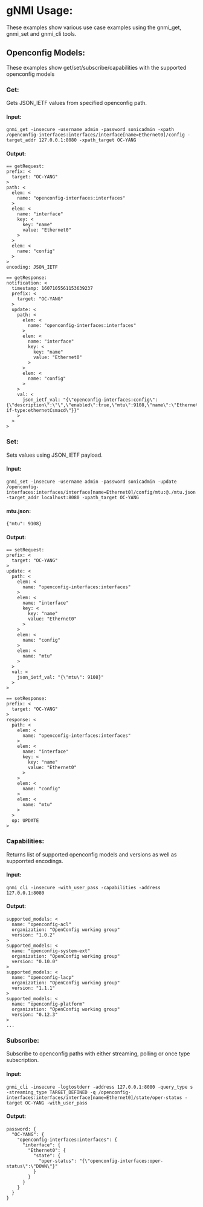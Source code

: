 # gNMI Usage:

These examples show various use case examples using the gnmi_get, gnmi_set and gnmi_cli tools.


## Openconfig Models:

These examples show get/set/subscribe/capabilities with the supported openconfig models


### Get:

Gets JSON_IETF values from specified openconfig path.

#### Input:
    gnmi_get -insecure -username admin -password sonicadmin -xpath /openconfig-interfaces:interfaces/interface[name=Ethernet0]/config -target_addr 127.0.0.1:8080 -xpath_target OC-YANG

#### Output:
    == getRequest:
    prefix: <
      target: "OC-YANG"
    >
    path: <
      elem: <
        name: "openconfig-interfaces:interfaces"
      >
      elem: <
        name: "interface"
        key: <
          key: "name"
          value: "Ethernet0"
        >
      >
      elem: <
        name: "config"
      >
    >
    encoding: JSON_IETF

    == getResponse:
    notification: <
      timestamp: 1607105561153639237
      prefix: <
        target: "OC-YANG"
      >
      update: <
        path: <
          elem: <
            name: "openconfig-interfaces:interfaces"
          >
          elem: <
            name: "interface"
            key: <
              key: "name"
              value: "Ethernet0"
            >
          >
          elem: <
            name: "config"
          >
        >
        val: <
          json_ietf_val: "{\"openconfig-interfaces:config\":{\"description\":\"\",\"enabled\":true,\"mtu\":9108,\"name\":\"Ethernet0\",\"type\":\"iana-if-type:ethernetCsmacd\"}}"
        >
      >
    >

### Set:

Sets values using JSON_IETF payload.

#### Input:
    gnmi_set -insecure -username admin -password sonicadmin -update /openconfig-interfaces:interfaces/interface[name=Ethernet0]/config/mtu:@./mtu.json -target_addr localhost:8080 -xpath_target OC-YANG

#### mtu.json:
    {"mtu": 9108}

#### Output:
    == setRequest:
    prefix: <
      target: "OC-YANG"
    >
    update: <
      path: <
        elem: <
          name: "openconfig-interfaces:interfaces"
        >
        elem: <
          name: "interface"
          key: <
            key: "name"
            value: "Ethernet0"
          >
        >
        elem: <
          name: "config"
        >
        elem: <
          name: "mtu"
        >
      >
      val: <
        json_ietf_val: "{\"mtu\": 9108}"
      >
    >

    == setResponse:
    prefix: <
      target: "OC-YANG"
    >
    response: <
      path: <
        elem: <
          name: "openconfig-interfaces:interfaces"
        >
        elem: <
          name: "interface"
          key: <
            key: "name"
            value: "Ethernet0"
          >
        >
        elem: <
          name: "config"
        >
        elem: <
          name: "mtu"
        >
      >
      op: UPDATE
    >


### Capabilities:

Returns list of supported openconfig models and versions as well as supporrted encodings.

#### Input:
    gnmi_cli -insecure -with_user_pass -capabilities -address 127.0.0.1:8080

#### Output:
    supported_models: <
      name: "openconfig-acl"
      organization: "OpenConfig working group"
      version: "1.0.2"
    >
    supported_models: <
      name: "openconfig-system-ext"
      organization: "OpenConfig working group"
      version: "0.10.0"
    >
    supported_models: <
      name: "openconfig-lacp"
      organization: "OpenConfig working group"
      version: "1.1.1"
    >
    supported_models: <
      name: "openconfig-platform"
      organization: "OpenConfig working group"
      version: "0.12.3"
    >
    ...


### Subscribe:

Subscribe to openconfig paths with either streaming, polling or once type subscription.

#### Input:
    gnmi_cli -insecure -logtostderr -address 127.0.0.1:8080 -query_type s -streaming_type TARGET_DEFINED -q /openconfig-interfaces:interfaces/interface[name=Ethernet0]/state/oper-status -target OC-YANG -with_user_pass

#### Output:
    password: {
      "OC-YANG": {
        "openconfig-interfaces:interfaces": {
          "interface": {
            "Ethernet0": {
              "state": {
                "oper-status": "{\"openconfig-interfaces:oper-status\":\"DOWN\"}"
              }
            }
          }
        }
      }
    }
